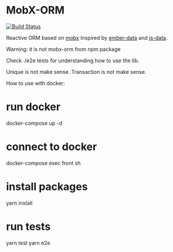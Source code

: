 MobX-ORM
===
[![Build Status](https://api.travis-ci.org/Andrey-Omelyanuk/mobx-orm.svg?branch=master)](https://travis-ci.org/Andrey-Omelyanuk/mobx-orm)

Reactive ORM based on [mobx](https://github.com/mobxjs/mobx)
Inspired by [ember-data](https://github.com/emberjs/data) and [js-data](https://github.com/js-data/js-data).

Warning: it is not mobx-orm from npm package

Check ./e2e tests for understanding how to use the lib.


Unique is not make sense.
Transaction is not make sense.



How to use with docker:

# run docker
docker-compose up -d
# connect to docker
docker-compose exec front sh
# install packages
yarn install
# run tests
yarn test
yarn e2e